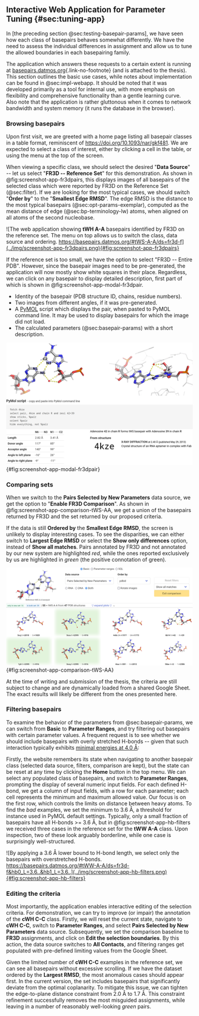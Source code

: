 ## Interactive Web Application for Parameter Tuning {#sec:tuning-app}

In [the preceding section @sec:testing-basepair-params], we have seen how each class of basepairs behaves somewhat differently.
We have the need to assess the individual differences in assignment and allow us to tune the allowed boundaries in each basepairing family.
<!-- Moreover, it is far from ideal to establish different selection criteria for each class, based on the FR3D observations, the approach was only fit as a proof of concept.
Instead, we would prefer to get simpler model, ideally with shared limits for most classes or within each basepairing family.
This requires a significant amount of manual effort in selecting appropriate boundaries for each parameter in each class.
Therefore, we need a tool to speed up: -->

<!-- 1. Exploration of individual instances of each basepair class.
2. Compare the differences between basepairs assigned by FR3D and by a set of our selection criteria;
3. And finally, interactively tuning the selection criteria. -->

The application which answers these requests to a certain extent is running at [basepairs.datmos.org](https://basepairs.datmos.org){.link-no-footnote} (and is attached to the thesis).
This section outlines the basic use cases, while notes about implementation can be found in @sec:impl-webapp.
It should be noted that it was developed primarily as a tool for internal use, with more emphasis on flexibility and comprehensive functionality than a gentle learning curve.
Also note that the application is rather gluttonous when it comes to network bandwidth and system memory (it runs the database in the browser).

### Browsing basepairs

Upon first visit, we are greeted with a home page listing all basepair classes in a table format, reminiscent of <https://doi.org/10.1093/nar/gkf481>.
We are expected to select a class of interest, either by clicking a cell in the table, or using the menu at the top of the screen.

When viewing a specific class, we should select the desired "**Data Source**" -- let us select "**FR3D -- Reference Set**" for this demonstration.
As shown in @fig:screenshot-app-fr3dpairs, this displays images of all basepairs of the selected class which were reported by FR3D on the Reference Set (@sec:filter).
If we are looking for the most typical cases, we should switch "**Order by**" to the "**Smallest Edge RMSD**".
The edge RMSD is the distance to the most typical basepairs (@sec:opt-params-exemplar), computed as the mean distance of edge (@sec:bp-terminology-lw) atoms, when aligned on all atoms of the second nucleobase.

![The web application showing **tWH A-A** basepairs identified by FR3D on the reference set. The menu on top allows us to switch the class, data source and ordering. https://basepairs.datmos.org/#tWS-A-A/ds=fr3d-f](../img/screenshot-app-fr3dpairs.png){#fig:screenshot-app-fr3dpairs}


If the reference set is too small, we have the option to select "FR3D -- Entire PDB".
However, since the basepair images need to be pre-generated, the application will now mostly show white squares in their place.
Regardless, we can click on any basepair to display detailed description, first part of which is shown in @fig:screenshot-app-modal-fr3dpair.


* Identity of the basepair (PDB structure ID, chains, residue numbers).
* Two images from different angles, if it was pre-generated.
* A [PyMOL](https://github.com/schrodinger/pymol-open-source) script which displays the pair, when pasted to PyMOL command line. It may be used to display basepairs for which the image did not load.
* The calculated parameters (@sec:basepair-params) with a short description.

![The detailed information about a given basepair instance includes two images rotated along the X axis to quickly see the planarity, information about the source structure, instruction to display it interactively in PyMOL and below the screenshot is a table of all calculated parameters.](../img/screenshot-app-modal-fr3dpair.png){#fig:screenshot-app-modal-fr3dpair}

### Comparing sets

When we switch to the **Pairs Selected by New Parameters** data source, we get the option to "**Enable FR3D Comparison**".
As shown in @fig:screenshot-app-comparison-tWS-AA, we get a union of the basepairs returned by FR3D and the set returned by our proposed criteria.

If the data is still **Ordered by** the **Smallest Edge RMSD**, the screen is unlikely to display interesting cases.
To see the disparities, we can either switch to **Largest Edge RMSD** or select the **Show only differences** option, instead of **Show all matches**.
Pairs annotated by FR3D and not annotated by our new system are highlighted _red_, while the ones reported exclusively by us are highlighted in _green_ (the positive connotation of green).

![Comparison between FR3D assignment and the assignment according to our new criteria (current in development). The basepairs highlighted in green are _false positives_, i.e., not reported by FR3D.](../img/screenshot-app-comparison-tWS-AA.png){#fig:screenshot-app-comparison-tWS-AA}

At the time of writing and submission of the thesis, the criteria are still subject to change and are dynamically loaded from a shared Google Sheet.
The exact results will likely be different from the ones presented here.

### Filtering basepairs

To examine the behavior of the parameters from @sec:basepair-params, we can switch from **Basic** to **Parameter Ranges**, and try filtering out basepairs with certain parameter values.
A frequent request is to see whether we should include basepairs with overly stretched H-bonds -- given that such interaction typically exhibits [minimal energies at 4.0 Å](https://archive.org/details/introductiontohy0000jeff):

Firstly, the website remembers its state when navigating to another basepair class (selected data source, filters, comparison are kept), but the state can be reset at any time by clicking the **Home** button in the top menu.
We can select any populated class of basepairs, and switch to **Parameter Ranges**, prompting the display of several numeric input fields.
For each defined H-bond, we get a column of input fields, with a row for each parameter; each cell represents the minimum and maximum allowed value.
Our focus is on the first row, which controls the limits on distance between heavy atoms.
To find the _bad_ examples, we set the minimum to 3.6 Å, a threshold for instance used in PyMOL default settings.
Typically, only a small fraction of basepairs have all H-bonds >= 3.6 Å, but in @fig:screenshot-app-hb-filters we received three cases in the reference set for the **tWW A-A** class.
Upon inspection, two of these look arguably borderline, while one case is surprisingly well-structured.

![By applying a 3.6 Å lower bound to H-bond length, we select only the basepairs with overstretched H-bonds. https://basepairs.datmos.org/#tWW-A-A/ds=fr3d-f&hb0_L=3.6..&hb1_L=3.6..](../img/screenshot-app-hb-filters.png){#fig:screenshot-app-hb-filters}

### Editing the criteria

Most importantly, the application enables interactive editing of the selection criteria.
For demonstration, we can try to improve (or impair) the annotation of the **cWH C-C** class.
Firstly, we will reset the current state, navigate to **cWH C-C**, switch to **Parameter Ranges**, and select **Pairs Selected by New Parameters** data source.
Subsequently, we set the comparison baseline to **FR3D** assignments, and click on **Edit the selection boundaries**.
By this action, the data source switches to **All Contacts**, and filtering ranges get populated with pre-defined limiting values from the Google Sheet.

Given the limited number of **cWH C-C** examples in the reference set, we can see all basepairs without excessive scrolling.
If we have the dataset ordered by the **Largest RMSD**, the most anomalous cases should appear first.
In the current version, the set includes basepairs that significantly deviate from the optimal coplanarity.
To mitigate this issue, we can tighten the edge-to-plane distance constraint from 2.0 Å to 1.7 Å.
This constraint refinement successfully removes the most misguided assignments, while leaving in a number of reasonably well-looking _green_ pairs.

